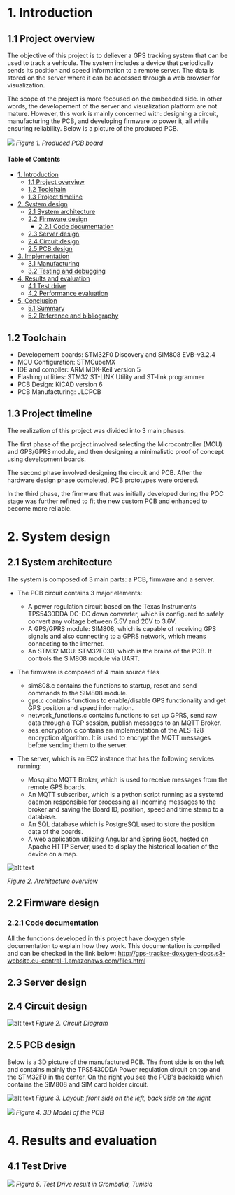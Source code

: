 # 1. Introduction
## 1.1 Project overview

The objective of this project is to deliever a GPS tracking system that can be used to track a vehicule. The system includes a device that periodically sends its position and speed information to a remote server. The data is stored on the server where it can be accessed through a web browser for visualization.

The scope of the project is more focoused on the embedded side. In other words, the developement of the server and visualization platform are not mature. However, this work is mainly concerned with: designing a circuit, manufacturing the PCB, and developing firmware to power it, all while ensuring reliability. Below is a picture of the  produced PCB.

![](https://github.com/mohamedboubaker/GPS-Tracker/blob/main/Pictures/PCB.JPG)
*Figure 1. Produced PCB board*

#### Table of Contents
- [1. Introduction](#1-Introduction)
  * [1.1 Project overview](#11-Project-overview)
  * [1.2 Toolchain](#12-Toolchain)
  * [1.3 Project timeline](#13-Project-timeline)
- [2. System design](#2-System-design)
  * [2.1 System architecture](#21-System-architecture)
  * [2.2 Firmware design](#22-Firmware-design)
     + [2.2.1 Code documentation](#221-Code-documentation) 
  * [2.3 Server design](#23-Server-design)
  * [2.4 Circuit design](#24-Circuit-design)
  * [2.5 PCB design](#25-PCB-design)
- [3. Implementation](#3-Implementation)
  * [3.1 Manufacturing](#31-Manufacturing)
  * [3.2 Testing and debugging](#32-Testing-and-debugging)
- [4. Results and evaluation](#4-Results-and-evaluation)
  * [4.1 Test drive](#41-Test-drive)
  * [4.2 Performance evaluation](#42-Performance-evaluation)
- [5. Conclusion](#5-Conclusion)
  * [5.1 Summary](#51-Summary)
  * [5.2 Reference and bibliography](#52-Reference-and-bibliography)

## 1.2 Toolchain

- Developement boards: STM32F0 Discovery and SIM808 EVB-v3.2.4
- MCU Configuration: STMCubeMX
- IDE and compiler: ARM MDK-Keil version 5
- Flashing utilities: STM32 ST-LINK Utility and  ST-link programmer
- PCB Design: KiCAD version 6
- PCB Manufacturing: JLCPCB

## 1.3 Project timeline

The realization of this project was divided into 3 main phases. 

The first phase of the project involved selecting the Microcontroller (MCU) and GPS/GPRS module, and then designing a minimalistic proof of concept using development boards.

The second phase involved designing the circuit and PCB. After the hardware design phase completed, PCB prototypes were  ordered.

In the third phase, the firmware that was initially developed during the POC stage was further refined to fit the new custom PCB and enhanced to become more reliable. 


# 2. System design
## 2.1 System architecture

The system is composed of 3 main parts: a PCB, firmware and a server. 

* The PCB circuit contains 3 major elements: 
     * A power regulation circuit based on the Texas Instruments TPS5430DDA DC-DC down converter, which is configured to safely convert any voltage between 5.5V and 20V to 3.6V. 
     * A GPS/GPRS module: SIM808, which is capable of receiving GPS signals and also connecting to a GPRS network, which means connecting to the internet.
     * An STM32 MCU: STM32F030, which is the brains of the PCB. It controls the SIM808 module via UART.

* The firmware is composed of 4 main source files
     * sim808.c contains the functions to startup, reset and send commands to the SIM808 module. 
     * gps.c contains functions to enable/disable GPS functionality and get GPS position and speed information.
     * network_functions.c contains functions to set up GPRS, send raw data through a TCP session,  publish messages to an MQTT Broker.
     * aes_encryption.c contains an implementation of the AES-128 encryption algorithm. It is used to encrypt the MQTT messages before sending them to the server.

* The server, which is an EC2 instance that has the following services running:
     * Mosquitto MQTT Broker, which is used to receive messages from the remote GPS boards.
     * An MQTT subscriber, which is a python script running as a systemd daemon responsible for processing all incoming messages to the broker and saving the Board ID, position, speed and time stamp to a database.
     * An SQL database which is PostgreSQL used to store the position data of the boards.
     * A web application utilizing Angular and Spring Boot, hosted on Apache HTTP Server, used to display the historical location of the device on a map.
     
![alt text](https://github.com/mohamedboubaker/GPS-Tracker/blob/main/Pictures/Architecture.svg)

*Figure 2. Architecture overview*


## 2.2 Firmware design
### 2.2.1 Code documentation

All the functions developed in this project have doxygen style documentation to explain how they work. 
This documentation is compiled and can be checked in the link below:
http://gps-tracker-doxygen-docs.s3-website.eu-central-1.amazonaws.com/files.html

## 2.3 Server design
## 2.4 Circuit design

![alt text](https://github.com/mohamedboubaker/GPS-Tracker/blob/main/Pictures/circuit_diagram.jpg)
*Figure 2. Circuit Diagram*

## 2.5 PCB design
Below is a 3D picture of the manufactured PCB. The front side is on the left and contains mainly the TPS5430DDA Power regulation circuit on top and the STM32F0 in the center. On the right you see the PCB's backside which contains the SIM808 and SIM card holder circuit.

![alt text](https://github.com/mohamedboubaker/GPS-Tracker/blob/main/Pictures/Layout_FrontAndBack.png)
*Figure 3. Layout: front side on the left, back side on the right*


![](https://github.com/mohamedboubaker/GPS-Tracker/blob/main/Pictures/3D_FrontAndBack.png)
*Figure 4. 3D Model of the PCB*

# 4. Results and evaluation
## 4.1 Test Drive

![](https://github.com/mohamedboubaker/GPS-Tracker/blob/main/Pictures/test_drive_1.jpeg)
*Figure 5. Test Drive result in Grombalia, Tunisia*
